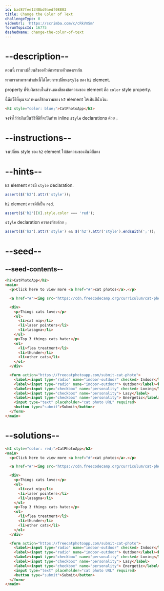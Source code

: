 ```yaml
---
id: bad87fee1348bd9aedf08803
title: Change the Color of Text
challengeType: 0
videoUrl: 'https://scrimba.com/c/cRkVmSm'
forumTopicId: 16775
dashedName: change-the-color-of-text
---
```


# --description--

ตอนนี้ เรามาเปลี่ยนสีของตัวอักษรบางตัวของเรากัน

พวกเราสามารถทำเช่นนี้ได้โดยการเปลี่ยน`style` ของ `h2` element.

property ที่รับผิดชอบในส่วนของสีของข้อความของ element คือ `color` style property.

นี่คือวืธีที่คุณจะกำหนดสีข้อความของ `h2` element ให้เป้นสีน้ำเงิน:

```html
<h2 style="color: blue;">CatPhotoApp</h2>
```

จงจำไว้ว่ามันเป็นวิธีที่ดีที่จะปิดท้าย inline `style` declarations ด้วย `;` 

# --instructions--

จงเปลี่ยน style ของ `h2` element ให้ข้อความของมันมีสีแดง

# --hints--

`h2` element ควรมี `style` declaration.

```js
assert($('h2').attr('style'));
```

`h2` element ควรมีสีเป็น `red`.

```js
assert($('h2')[0].style.color === 'red');
```

`style` declaration ควรลงท้ายด้วย `;` 

```js
assert($('h2').attr('style') && $('h2').attr('style').endsWith(';'));
```

# --seed--

## --seed-contents--

```html
<h2>CatPhotoApp</h2>
<main>
  <p>Click here to view more <a href="#">cat photos</a>.</p>

  <a href="#"><img src="https://cdn.freecodecamp.org/curriculum/cat-photo-app/relaxing-cat.jpg" alt="A cute orange cat lying on its back."></a>

  <div>
    <p>Things cats love:</p>
    <ul>
      <li>cat nip</li>
      <li>laser pointers</li>
      <li>lasagna</li>
    </ul>
    <p>Top 3 things cats hate:</p>
    <ol>
      <li>flea treatment</li>
      <li>thunder</li>
      <li>other cats</li>
    </ol>
  </div>

  <form action="https://freecatphotoapp.com/submit-cat-photo">
    <label><input type="radio" name="indoor-outdoor" checked> Indoor</label>
    <label><input type="radio" name="indoor-outdoor"> Outdoor</label><br>
    <label><input type="checkbox" name="personality" checked> Loving</label>
    <label><input type="checkbox" name="personality"> Lazy</label>
    <label><input type="checkbox" name="personality"> Energetic</label><br>
    <input type="text" placeholder="cat photo URL" required>
    <button type="submit">Submit</button>
  </form>
</main>
```

# --solutions--

```html
<h2 style="color: red;">CatPhotoApp</h2>
<main>
  <p>Click here to view more <a href="#">cat photos</a>.</p>

  <a href="#"><img src="https://cdn.freecodecamp.org/curriculum/cat-photo-app/relaxing-cat.jpg" alt="A cute orange cat lying on its back."></a>

  <div>
    <p>Things cats love:</p>
    <ul>
      <li>cat nip</li>
      <li>laser pointers</li>
      <li>lasagna</li>
    </ul>
    <p>Top 3 things cats hate:</p>
    <ol>
      <li>flea treatment</li>
      <li>thunder</li>
      <li>other cats</li>
    </ol>
  </div>

  <form action="https://freecatphotoapp.com/submit-cat-photo">
    <label><input type="radio" name="indoor-outdoor" checked> Indoor</label>
    <label><input type="radio" name="indoor-outdoor"> Outdoor</label><br>
    <label><input type="checkbox" name="personality" checked> Loving</label>
    <label><input type="checkbox" name="personality"> Lazy</label>
    <label><input type="checkbox" name="personality"> Energetic</label><br>
    <input type="text" placeholder="cat photo URL" required>
    <button type="submit">Submit</button>
  </form>
</main>
```
